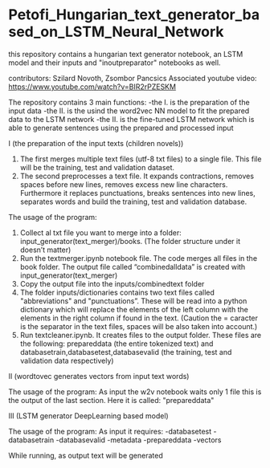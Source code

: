 # Petofi_Hungarian_text_generator_based_on_LSTM_Neural_Network
this repository contains a hungarian text generator notebook, an LSTM model and their inputs and "inoutpreparator" notebooks as well.

contributors: Szilard Novoth, Zsombor Pancsics
Associated youtube video: https://www.youtube.com/watch?v=BIR2rPZESKM

The repository contains 3 main functions:
-the I. is the preparation of the input data
-the II. is the usind the word2vec NN model to fit the prepared data to the LSTM network
-the II. is the fine-tuned LSTM network which is able to generate sentences using the prepared and processed input




I (the preparation of the input texts (children novels))

1. The first merges multiple text files (utf-8 txt files) to a single file. This file will be the training, test and validation dataset.
2. The second preprocesses a text file. It expands contractions, removes spaces before new lines, removes excess new line characters. Furthermore it replaces punctuations, breaks sentences into new lines, separates words and build the training, test and validation database.

The usage of the program:

1. Collect al txt file you want to merge into a folder: input_generator(text_merger)/books. (The folder structure under it doesn’t matter)
2.  Run the textmerger.ipynb notebook file. The code merges all files in the book folder. The output file called “combinedalldata” is created with input_generator(text_merger)
3. Copy the output file into the inputs/combinedtext folder
4. The folder inputs/dictionaries contains two text files called "abbreviations" and "punctuations”. These will be read into a python dictionary which will replace the elements of the left column with the elements in the right column if found in the text. (Caution the  = caracter is the separator in the text files, spaces will be also taken into account.)
5. Run textcleaner.ipynb. It creates files to the output folder. These files are the following: prepareddata (the entire tokenized text) and databasetrain,databasetest,databasevalid (the training, test and validation data respectively)



II (wordtovec generates vectors from input text words)

The usage of the program:
As input the w2v notebook waits only 1 file this is the output of the last section. Here it is called: "prepareddata"

III (LSTM generator DeepLearning based model)

The usage of the program:
As input it requires: 
-databasetest
-databasetrain
-databasevalid
-metadata
-prepareddata
-vectors

While running, as output text will be generated
